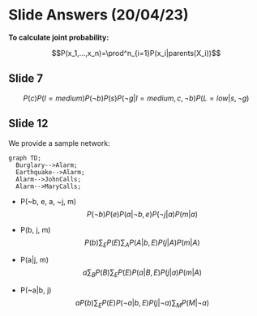 # Slide Answers (20/04/23)

**To calculate joint probability:**

$$P(x_1,...,x_n)=\prod^n_{i=1}P(x_i|parents(X_i))$$

## Slide 7
$$
P(c)P(I=medium)P(\neg b)P(s)P(\neg g|I=medium, c, \neg b)P(L=low|s, \neg g)
$$

## Slide 12
We provide a sample network:
```mermaid
graph TD;
  Burglary-->Alarm;
  Earthquake-->Alarm;
  Alarm-->JohnCalls;
  Alarm-->MaryCalls;
```

* P(~b, e, a, ~j, m)
  $$P(\neg b)P(e)P(a|\neg b, e)P(\neg j|a)P(m|a)$$

* P(b, j, m)
  $$P(b)\sum_EP(E)\sum_AP(A|b,E)P(j|A)P(m|A)$$

* P(a|j, m)
  $$a\sum_BP(B)\sum_EP(E)P(a|B,E)P(j|a)P(m|A)$$

* P(~a|b, j)
  $$aP(b)\sum_EP(E)P(\neg a|b,E)P(j|\neg a)\sum_MP(M|\neg a)$$
